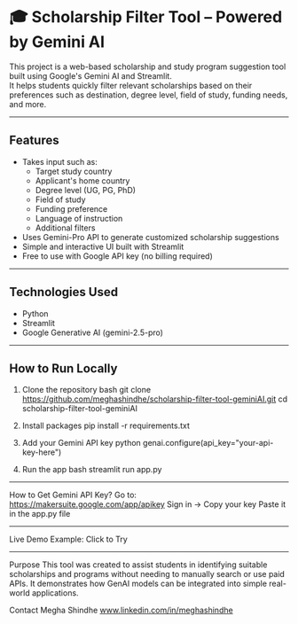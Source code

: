# 🎓 Scholarship Filter Tool – Powered by Gemini AI

This project is a web-based scholarship and study program suggestion tool built using Google's Gemini AI and Streamlit.  
It helps students quickly filter relevant scholarships based on their preferences such as destination, degree level, field of study, funding needs, and more.

---

## Features

- Takes input such as:
  - Target study country
  - Applicant's home country
  - Degree level (UG, PG, PhD)
  - Field of study
  - Funding preference
  - Language of instruction
  - Additional filters
- Uses Gemini-Pro API to generate customized scholarship suggestions
- Simple and interactive UI built with Streamlit
- Free to use with Google API key (no billing required)

---

## Technologies Used

- Python  
- Streamlit  
- Google Generative AI (gemini-2.5-pro)

---

## How to Run Locally

1. Clone the repository
bash
git clone https://github.com/meghashindhe/scholarship-filter-tool-geminiAI.git
cd scholarship-filter-tool-geminiAI


2. Install packages
pip install -r requirements.txt

3. Add your Gemini API key
python
genai.configure(api_key="your-api-key-here")

4. Run the app
bash
streamlit run app.py


---


How to Get Gemini API Key?
Go to: https://makersuite.google.com/app/apikey
Sign in → Copy your key
Paste it in the app.py file

---

Live Demo
Example: Click to Try

---
Purpose
This tool was created to assist students in identifying suitable scholarships and programs without needing to manually search or use paid APIs.
It demonstrates how GenAI models can be integrated into simple real-world applications.

Contact
Megha Shindhe
www.linkedin.com/in/meghashindhe
